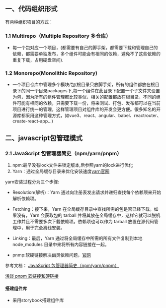 ## 一、代码组织形式
有两种组织项目的方式：
### 1.1 Multirepo（Multiple Repository 多仓库）
* 每一个包对应一个项目，(都需要有自己的脚手架，都需要下载和管理自己的依赖，都需要单独发布，多个组件可能会有相同的依赖，避免不了这些依赖的重复下载，占用硬盘空间).

### 1.2 Monorepo(Monolithic Repository)
* 一个项目仓库中管理多个模块/包(根目录只放脚手架，所有的组件都放在根目录下的同一个目录packages下,每一个组件在此目录下配置一个子文件夹设置为包，因为所有的组件管理都比较类似，相关的配置都放在根目录，不同的组件可能有相同的依赖，只需要下载一份，将来测试、打包、发布都可以在当前项目进行统一的管理，这样管理项目对组件库的开发会更方便。很多知名的开源库都采用这种管理方式，如vue3、react、angular、babel、reactrouter、create-react-app...)

## 二、javascript包管理模式
### 2.1 JavaScript 包管理器简史（npm/yarn/pnpm）
1. npm:最早没有lock文件来锁定版本,后参照yarn的lock进行优化
2. Yarn：通过全局缓存目录来优化安装速度[yarn官网](https://yarn.bootcss.com/)

yarn安装过程分为三个步骤:
* Resolution(解析)：Yarn 通过向注册表发出请求并递归查找每个依赖项来开始解析依赖项。

* Fetching：接下来，Yarn 在全局缓存目录中查找所需的包是否已经下载。如果没有，Yarn 会获取包的 tarball 并将其放在全局缓存中，这样它就可以脱机工作并且不需要多次下载依赖项。依赖项也可以作为 tarball 放置在源代码管理中，用于完全离线安装。

* Linking：最后，Yarn 通过将全局缓存中所需的所有文件复制到本地 node_modules 目录中来将所有内容链接在一起。
* pnmp:软硬链接解决幽灵依赖问题，[官网](https://pnpm.io/zh/motivation)

参考文档：
[JavaScript 包管理器简史（npm/yarn/pnpm）](https://mp.weixin.qq.com/s?__biz=MjM5MTA1MjAxMQ==&mid=2651252081&idx=1&sn=f88298129fa96dea91b85a2d6b6e1b6d&scene=21#wechat_redirect)

[浅谈 pnpm 软链接和硬链接](https://zhuanlan.zhihu.com/p/442133074)




####  搭建组件库
* 采用storybook搭建组件库
